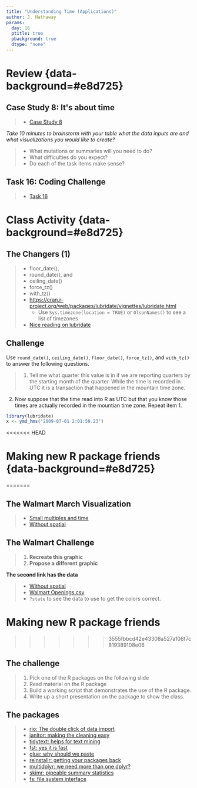 ```yaml
---
title: "Understanding Time (Applications)"
author: J. Hathaway
params:
  day: 16
  ptitle: true
  pbackground: true
  dtype: "none"
---
```









# Review {data-background=#e8d725}



## Case Study 8: It's about time
> - [Case Study 8](https://byuistats.github.io/M335/weekly_projects/cs08_details.html)

*Take 10 minutes to brainstorm with your table what the data inputs are and what visualizations you would like to create?*

> - What mutations or summaries will you need to do?
> - What difficulties do you expect?
> - Do each of the task items make sense?




## Task 16:  Coding Challenge
> - [Task 16](https://byuistats.github.io/M335/class_tasks/task16_details.html)








# Class Activity {data-background=#e8d725}

## The Changers (1)

> - floor_date(), 
> - round_date(), and 
> - ceiling_date()
> - force_tz()
> - with_tz()
> - https://cran.r-project.org/web/packages/lubridate/vignettes/lubridate.html
>    - Use `Sys.timezone(location = TRUE)` or `OlsonNames()` to see a list of timezones
> - [Nice reading on lubridate](https://blog.exploratory.io/5-most-practically-useful-operations-when-working-with-date-and-time-in-r-9f9eb8a17465)


## Challenge

Use `round_date()`, `ceiling_date()`, `floor_date()`, `force_tz()`, and `with_tz()` to answer the following questions.

> 1. Tell me what quarter this value is in if we are reporting quarters by the starting month of the quarter. While the time is recorded in UTC it is a transaction that happened in the mountain time zone.

2. Now suppose that the time read into R as UTC but that you know those times are actually recorded in the mountian time zone.  Repeat item 1. 


```r
library(lubridate)
x <- ymd_hms("2009-07-01 2:01:59.23")
```


<<<<<<< HEAD
# Making new R package friends {data-background=#e8d725}
=======
## The Walmart March Visualization

> - [Small multiples and time](http://excelcharts.com/wp-content/uploads/2012/06/walmart-growth-micromaps1.png)
> - [Without spatial](http://excelcharts.com/wp-content/uploads/2012/06/walmart-reorderable-matrix.png)

## The Walmart Challenge

> 1. **Recreate this graphic**
> 2. **Propose a different graphic**

**The second link has the data**

> - [Without spatial](http://excelcharts.com/wp-content/uploads/2012/06/walmart-reorderable-matrix.png)
> - [Walmart Openings csv](https://byuistats.github.io/M335/data/Walmart_store_openings.csv)
> - `?state` to see the data to use to get the colors correct.

# Making new R package friends
>>>>>>> 3555fbbcd42e43308a527a106f7c819389108e06

## The challenge

> 1. Pick one of the R packages on the following slide
> 2. Read material on the R package
> 3. Build a working script that demonstrates the use of the R package.
> 4. Write up a short presentation on the package to show the class.

## The packages

> - [rio: The double click of data import](https://cran.r-project.org/web/packages/rio/vignettes/rio.html#data_import)
> - [janitor: making the cleaning easy](https://github.com/sfirke/janitor)
> - [tidytext: helps for text mining](https://github.com/juliasilge/tidytext)
> - [fst: yes it is fast](http://www.fstpackage.org/)
> - [glue: why should we paste](https://github.com/tidyverse/glue)
> - [reinstallr: getting your packages back](https://github.com/calligross/reinstallr)
> - [multidplyr: we need more than one dplyr?](http://www.business-science.io/code-tools/2016/12/18/multidplyr.html)
> - [skimr: pipeable summary statistics](https://github.com/ropenscilabs/skimr)
> - [fs: file system interface](https://github.com/r-lib/fs)






